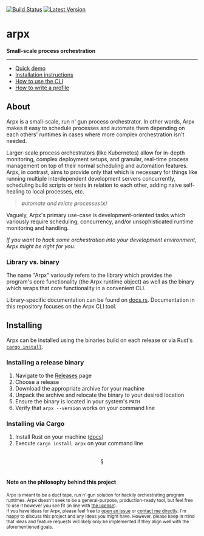 [![Build Status]][builds] [![Latest Version]][crates.io]

[Build Status]: https://github.com/jaredgorski/arpx/actions/workflows/build-and-test.yml/badge.svg
[builds]: https://github.com/jaredgorski/arpx/actions/workflows/build-and-test.yml
[Latest Version]: https://img.shields.io/crates/v/arpx?color=black
[crates.io]: https://crates.io/crates/arpx

# arpx

**Small-scale process orchestration**

---

- [Quick demo](https://github.com/jaredgorski/arpx/tree/main/docs/quick_demo.md)
- [Installation instructions](#installing)
- [How to use the CLI](https://github.com/jaredgorski/arpx/tree/main/docs/using_the_cli.md)
- [How to write a profile](https://github.com/jaredgorski/arpx/tree/main/docs/writing_a_profile.md)

## About

Arpx is a small-scale, run n' gun process orchestrator. In other words, Arpx makes it easy to schedule processes and automate them depending on each others' runtimes in cases where more complex orchestration isn't needed.

Larger-scale process orchestrators (like Kubernetes) allow for in-depth monitoring, complex deployment setups, and granular, real-time process management on top of their normal scheduling and automation features. Arpx, in contrast, aims to provide only that which is necessary for things like running multiple interdependent development servers concurrently, scheduling build scripts or tests in relation to each other, adding naive self-healing to local processes, etc.

> _**a**utomate and **r**elate **p**rocesses(**x**)_

Vaguely, Arpx's primary use-case is development-oriented tasks which variously require scheduling, concurrency, and/or unsophisticated runtime monitoring and handling.

_If you want to hack some orchestration into your development environment, Arpx might be right for you._

### Library vs. binary

The name "Arpx" variously refers to the library which provides the program's core functionality (the Arpx runtime object) as well as the binary which wraps that core functionality in a convenient CLI.

Library-specific documentation can be found on [docs.rs](https://docs.rs/crate/arpx/latest). Documentation in this repository focuses on the Arpx CLI tool.

## Installing

Arpx can be installed using the binaries build on each release or via Rust's [`cargo install`](https://doc.rust-lang.org/cargo/commands/cargo-install.html).

### Installing a release binary

1. Navigate to the [Releases](https://github.com/jaredgorski/arpx/releases) page
2. Choose a release
3. Download the appropriate archive for your machine
4. Unpack the archive and relocate the binary to your desired location
5. Ensure the binary is located in your system's `PATH`
6. Verify that `arpx --version` works on your command line

### Installing via Cargo

1. Install Rust on your machine ([docs](https://www.rust-lang.org/tools/install))
2. Execute `cargo install arpx` on your command line

<br/>

<div align="center">&sect;</div>

<br/>

#### Note on the philosophy behind this project

<sup>
Arpx is meant to be a duct tape, run n' gun solution for hackily orchestrating program runtimes. Arpx doesn't seek to be a general-purpose, production-ready tool, but feel free to use it however you see fit (in line with <a href="https://github.com/jaredgorski/arpx/blob/main/LICENSE">the license</a>).
</sup>

<br/>

<sub>
If you have ideas for Arpx, please feel free to <a href="https://github.com/jaredgorski/arpx/issues/new/choose">open an issue</a> or <a href="https://jaredgorski.org/about/">contact me directly</a>. I'm happy to discuss this project and any ideas you might have. However, please keep in mind that ideas and feature requests will likely only be implemented if they align well with the aforementioned goals.
</sub>
